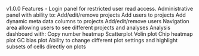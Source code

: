 v1.0.0
  Features - 
    Login panel for restricted user read access. 
    Administrative panel with ability to:
    Add/edit/remove projects
    Add users to projects 
    Add dynamic meta data columns to projects
    Add/edit/remove users 
    Navigation area allowing users to see different projects and analyses
    Analysis dashboard with:
    Copy number heatmap
    Scatterplot
    Volin plot
    Chip heatmap plot
    GC bias plot
    Ability to change different plot settings and highlight subsets of cells directly on plots
